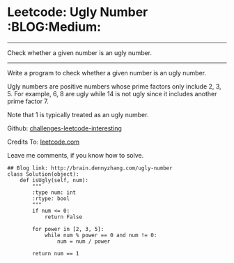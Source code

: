 # Leetcode: Ugly Number     :BLOG:Medium:


---

Check whether a given number is an ugly number.  

---

Write a program to check whether a given number is an ugly number.  

Ugly numbers are positive numbers whose prime factors only include 2, 3, 5. For example, 6, 8 are ugly while 14 is not ugly since it includes another prime factor 7.  

Note that 1 is typically treated as an ugly number.  

Github: [challenges-leetcode-interesting](https://github.com/DennyZhang/challenges-leetcode-interesting/tree/master/ugly-number)  

Credits To: [leetcode.com](https://leetcode.com/problems/ugly-number/description/)  

Leave me comments, if you know how to solve.  

    ## Blog link: http://brain.dennyzhang.com/ugly-number
    class Solution(object):
        def isUgly(self, num):
            """
            :type num: int
            :rtype: bool
            """
            if num <= 0:
                return False
    
            for power in [2, 3, 5]:
                while num % power == 0 and num != 0:
                    num = num / power
    
            return num == 1